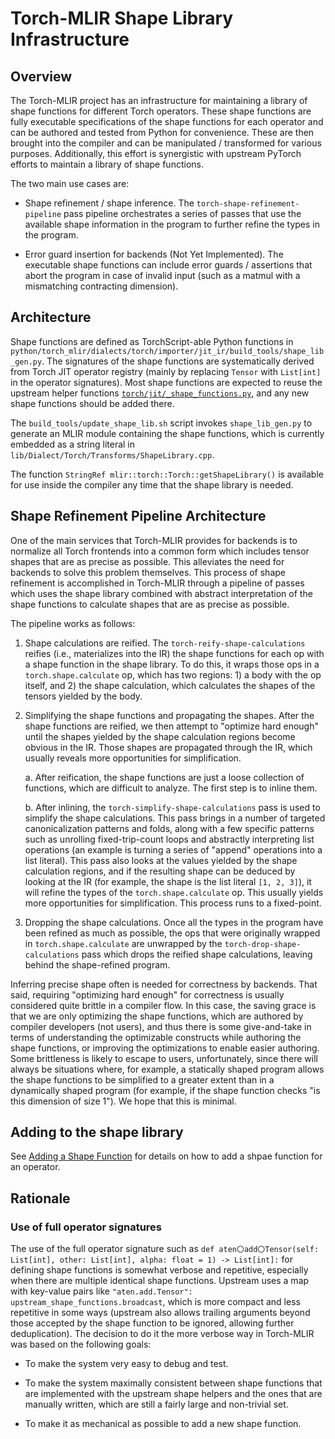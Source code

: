 # Torch-MLIR Shape Library Infrastructure

## Overview

The Torch-MLIR project has an infrastructure for maintaining a library of shape
functions for different Torch operators. These shape functions are fully
executable specifications of the shape functions for each operator and can be
authored and tested from Python for convenience. These are then brought into the
compiler and can be manipulated / transformed for various purposes.
Additionally, this effort is synergistic with upstream PyTorch efforts to
maintain a library of shape functions.

The two main use cases are:

- Shape refinement / shape inference. The `torch-shape-refinement-pipeline` pass
  pipeline orchestrates a series of passes that use the available shape information in the program to further refine the types in the program.

- Error guard insertion for backends (Not Yet Implemented). The executable shape
  functions can include error guards / assertions that abort the program in case
  of invalid input (such as a matmul with a mismatching contracting dimension).

## Architecture

Shape functions are defined as TorchScript-able Python functions in
`python/torch_mlir/dialects/torch/importer/jit_ir/build_tools/shape_lib_gen.py`.
The signatures of the shape functions are systematically derived from Torch JIT
operator registry (mainly by replacing `Tensor` with `List[int]` in the operator
signatures). Most shape functions are expected to reuse the upstream helper
functions [`torch/jit/_shape_functions.py`](https://github.com/pytorch/pytorch/blob/279634f384662b7c3a9f8bf7ccc3a6afd2f05657/torch/jit/_shape_functions.py#L1),
and any new shape functions should be added there.

The `build_tools/update_shape_lib.sh` script invokes `shape_lib_gen.py` to
generate an MLIR module containing the shape functions, which is currently
embedded as a string literal in `lib/Dialect/Torch/Transforms/ShapeLibrary.cpp`.

The function `StringRef mlir::torch::Torch::getShapeLibrary()` is available for
use inside the compiler any time that the shape library is needed.

## Shape Refinement Pipeline Architecture

One of the main services that Torch-MLIR provides for backends is to normalize
all Torch frontends into a common form which includes tensor shapes that are as
precise as possible. This alleviates the need for backends to solve this problem
themselves. This process of shape refinement is accomplished in Torch-MLIR
through a pipeline of passes which uses the shape library combined with abstract
interpretation of the shape functions to calculate shapes that are as precise as
possible.

The pipeline works as follows:

1. Shape calculations are reified. The `torch-reify-shape-calculations` reifies
   (i.e., materializes into the IR) the shape functions for each op with a shape
   function in the shape library. To do this, it wraps those ops in a
   `torch.shape.calculate` op, which has two regions: 1) a body with the op
   itself, and 2) the shape calculation, which calculates the shapes of the
   tensors yielded by the body.

2. Simplifying the shape functions and propagating the shapes. After the shape
   functions are reified, we then attempt to "optimize hard enough" until the
   shapes yielded by the shape calculation regions become obvious in the IR.
   Those shapes are propagated through the IR, which usually reveals more
   opportunities for simplification.

   a. After reification, the shape functions are just a loose collection of
   functions, which are difficult to analyze. The first step is to inline them.

   b. After inlining, the `torch-simplify-shape-calculations` pass is used to
   simplify the shape calculations. This pass brings in a number of targeted
   canonicalization patterns and folds, along with a few specific patterns such
   as unrolling fixed-trip-count loops and abstractly interpreting list
   operations (an example is turning a series of "append" operations into a list
   literal). This pass also looks at the values yielded by the shape calculation
   regions, and if the resulting shape can be deduced by looking at the IR (for
   example, the shape is the list literal `[1, 2, 3]`), it will refine the types
   of the `torch.shape.calculate` op. This usually yields more opportunities for
   simplification. This process runs to a fixed-point.

3. Dropping the shape calculations. Once all the types in the program have been
   refined as much as possible, the ops that were originally wrapped in
   `torch.shape.calculate` are unwrapped by the `torch-drop-shape-calculations`
   pass which drops the reified shape calculations, leaving behind the shape-refined program.

Inferring precise shape often is needed for correctness by backends. That said,
requiring "optimizing hard enough" for correctness is usually considered quite
brittle in a compiler flow. In this case, the saving grace is that we are only
optimizing the shape functions, which are authored by compiler developers (not
users), and thus there is some give-and-take in terms of understanding the
optimizable constructs while authoring the shape functions, or improving the
optimizations to enable easier authoring. Some brittleness is likely to escape
to users, unfortunately, since there will always be situations where, for
example, a statically shaped program allows the shape functions to be simplified
to a greater extent than in a dynamically shaped program (for example, if the
shape function checks "is this dimension of size 1"). We hope that this is
minimal.

## Adding to the shape library

See [Adding a Shape Function](adding_a_shape_function.md) for details on how to
add a shpae function for an operator.

## Rationale

### Use of full operator signatures

The use of the full operator signature such as
`def aten〇add〇Tensor(self: List[int], other: List[int], alpha: float = 1) -> List[int]:`
for defining shape functions is somewhat verbose and repetitive, especially when
there are multiple identical shape functions. Upstream uses a map with key-value
pairs like `"aten.add.Tensor": upstream_shape_functions.broadcast`, which is
more compact and less repetitive in some ways (upstream also allows trailing
arguments beyond those accepted by the shape function to be ignored, allowing
further deduplication). The decision to do it the more verbose way in Torch-MLIR
was based on the following goals:

- To make the system very easy to debug and test.

- To make the system maximally consistent between shape functions that are
  implemented with the upstream shape helpers and the ones that are manually
  written, which are still a fairly large and non-trivial set.

- To make it as mechanical as possible to add a new shape function.
